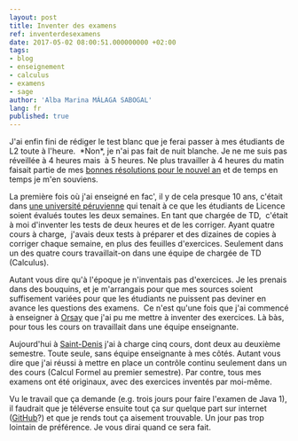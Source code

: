 ```yaml
---
layout: post
title: Inventer des examens
ref: inventerdesexamens
date: 2017-05-02 08:00:51.000000000 +02:00
tags:
- blog
- enseignement
- calculus
- examens
- sage
author: 'Alba Marina MÁLAGA SABOGAL'
lang: fr
published: true
---
```


J'ai enfin fini de rédiger le test blanc que je ferai passer à mes étudiants de L2 toute à l'heure.  \*Non\*, je n'ai pas fait de nuit blanche. Je ne me suis pas réveillée à 4 heures mais  à 5 heures. Ne plus travailler à 4 heures du matin faisait partie de mes [bonnes résolutions pour le nouvel an](http://albamath.com/resolutions-de-nouvel-an-2017/) et de temps en temps je m'en souviens.

La première fois où j'ai enseigné en fac', il y de cela presque 10 ans, c'était dans [une université péruvienne](http://www.uni.edu.pe/) qui tenait à ce que les étudiants de Licence soient évalués toutes les deux semaines. En tant que chargée de TD,  c'était à moi d'inventer les tests de deux heures et de les corriger. Ayant quatre cours à charge,  j'avais deux tests à préparer et des dizaines de copies à corriger chaque semaine, en plus des feuilles d'exercices. Seulement dans un des quatre cours travaillait-on dans une équipe de chargée de TD (Calculus).

Autant vous dire qu'à l'époque je n'inventais pas d'exercices. Je les prenais dans des bouquins, et je m'arrangais pour que mes sources soient suffisement variées pour que les étudiants ne puissent pas deviner en avance les questions des examens.  Ce n'est qu'une fois que j'ai commencé à enseigner à [Orsay](http://www.u-psud.fr/) que j'ai pu me mettre à inventer des exercices. Là bàs, pour tous les cours on travaillait dans une équipe enseignante.

Aujourd'hui à [Saint-Denis](http://www.univ-paris8.fr/) j'ai à charge cinq cours, dont deux au deuxième semestre. Toute seule, sans équipe enseignante à mes côtés. Autant vous dire que j'ai réussi à mettre en place un contrôle continu seulement dans un des cours (Calcul Formel au premier semestre). Par contre, tous mes examens ont été originaux, avec des exercices inventés par moi-même.

Vu le travail que ça demande (e.g. trois jours pour faire l'examen de Java 1), il faudrait que je téléverse ensuite tout ça sur quelque part sur internet ([GitHub](http://github.com/)?) et que je rends tout ça aisement trouvable. Un jour pas trop lointain de préférence. Je vous dirai quand ce sera fait.
